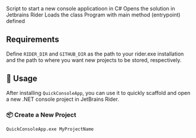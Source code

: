 Script to start a new console applicatioon in C#
Opens the solution in Jetbrains Rider
Loads the class Program with main method (entrypoint) defined

## Requirements

Define `RIDER_DIR` and `GITHUB_DIR` as the path to your rider.exe installation and the path to where you want new projects to be stored, respectively.

## 🚀 Usage

After installing `QuickConsoleApp`, you can use it to quickly scaffold and open a new .NET console project in JetBrains Rider.

### 📦 Create a New Project

```bash
QuickConsoleApp.exe MyProjectName
